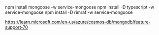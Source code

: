 npm install mongoose -w service-mongoose
npm install -D typescript -w service-mongoose
npm install -D rimraf -w service-mongoose




https://learn.microsoft.com/en-us/azure/cosmos-db/mongodb/feature-support-70

